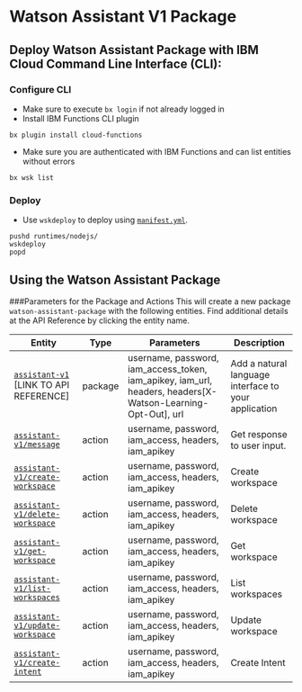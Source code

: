 
# Watson Assistant V1 Package

## Deploy Watson Assistant Package with IBM Cloud Command Line Interface (CLI):

### Configure CLI
- Make sure to execute `bx login` if not already logged in
- Install IBM Functions CLI plugin

```
bx plugin install cloud-functions
```
- Make sure you are authenticated with IBM Functions and can list entities without errors

```
bx wsk list
```
### Deploy

- Use `wskdeploy` to deploy using [`manifest.yml`](./manifest.yml).

```
pushd runtimes/nodejs/
wskdeploy
popd
```

## Using the Watson Assistant Package
###Parameters for the Package and Actions
This will create a new package `watson-assistant-package` with the following entities.  Find additional details at the API Reference by clicking the entity name.

| Entity | Type | Parameters | Description |
| --- | --- | --- | --- |
| [`assistant-v1`](#assistant-v1) [LINK TO API REFERENCE] | package | username, password, iam\_access\_token, iam_apikey, iam\_url, headers, headers[X-Watson-Learning-Opt-Out], url  | Add a natural language interface to your application |
| [`assistant-v1/message`](#message) | action | username, password, iam\_access, headers, iam_apikey | Get response to user input. |
| [`assistant-v1/create-workspace`](#create-workspace) | action | username, password, iam\_access, headers, iam_apikey | Create workspace |
| [`assistant-v1/delete-workspace`](#delete-workspace) | action | username, password, iam\_access, headers, iam_apikey | Delete workspace |
| [`assistant-v1/get-workspace`](#get-workspace) | action | username, password, iam\_access, headers, iam_apikey | Get workspace |
| [`assistant-v1/list-workspaces`](#list-workspaces) | action | username, password, iam\_access, headers, iam_apikey | List workspaces |
| [`assistant-v1/update-workspace`](#update-workspace) | action | username, password, iam\_access, headers, iam_apikey | Update workspace |
| [`assistant-v1/create-intent`](#create-intent) | action | username, password, iam\_access, headers, iam_apikey | Create Intent |
